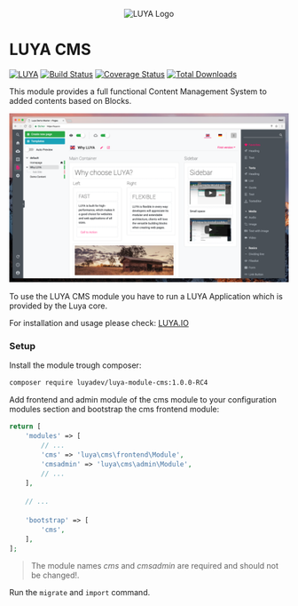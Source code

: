 <p align="center">
  <img src="https://luya.io/img/logo_destructed.png" alt="LUYA Logo"/>
</p>

LUYA CMS
========

[![LUYA](https://img.shields.io/badge/Powered%20by-LUYA-brightgreen.svg)](https://luya.io)
[![Build Status](https://travis-ci.org/luyadev/luya-module-cms.svg?branch=master)](https://travis-ci.org/luyadev/luya-module-cms)
[![Coverage Status](https://coveralls.io/repos/github/luyadev/luya-module-cms/badge.svg?branch=master)](https://coveralls.io/github/luyadev/luya-module-cms?branch=master)
[![Total Downloads](https://poser.pugx.org/luyadev/luya-module-cms/downloads)](https://packagist.org/packages/luyadev/luya-module-cms)

This module provides a full functional Content Management System to added contents based on Blocks.

![Luya Admin](https://raw.githubusercontent.com/luyadev/luya/master/docs/guide/img/luya-rc4.png)

To use the LUYA CMS module you have to run a LUYA Application which is provided by the Luya core.

For installation and usage please check: [LUYA.IO](https://luya.io)

### Setup

Install the module trough composer:

```sh
composer require luyadev/luya-module-cms:1.0.0-RC4
```

Add frontend and admin module of the cms module to your configuration modules section and bootstrap the cms frontend module:

```php
return [
    'modules' => [
        // ...
        'cms' => 'luya\cms\frontend\Module',
        'cmsadmin' => 'luya\cms\admin\Module',
        // ...
    ],
    
    // ...
    
    'bootstrap' => [
        'cms',
    ],
];
```

> The module names *cms* and *cmsadmin* are required and should not be changed!.

Run the `migrate` and `import` command.
